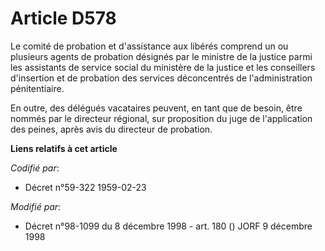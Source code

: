 # Article D578

Le comité de probation et d'assistance aux libérés comprend un ou plusieurs agents de probation désignés par le ministre de
la justice parmi les assistants de service social du ministère de la justice et les conseillers d'insertion et de probation
des services déconcentrés de l'administration pénitentiaire.

En outre, des délégués vacataires peuvent, en tant que de besoin, être nommés par le directeur régional, sur proposition du
juge de l'application des peines, après avis du directeur de probation.

**Liens relatifs à cet article**

_Codifié par_:

  - Décret n°59-322 1959-02-23

_Modifié par_:

  - Décret n°98-1099 du 8 décembre 1998 - art. 180 () JORF 9 décembre 1998
